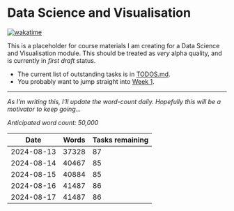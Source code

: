# Data Science and Visualisation

[![wakatime](https://wakatime.com/badge/user/36bf122f-6a28-4b99-a221-4ae75be36620/project/353964d7-5f86-4ffe-8908-5c86f796865c.svg)](https://wakatime.com/badge/user/36bf122f-6a28-4b99-a221-4ae75be36620/project/353964d7-5f86-4ffe-8908-5c86f796865c)

This is a placeholder for course materials I am creating for a Data Science and
Visualisation module. This should be treated as _very_ alpha quality, and is
currently in _first draft_ status.

- The current list of outstanding tasks is in [TODOS.md](TODOS.md).
- You probably want to jump straight into [Week 1](01/1.0.md).

---

_As I'm writing this, I'll update the word-count daily. Hopefully this will be a
motivator to keep going..._

_Anticipated word count: 50,000_

| Date       | Words | Tasks remaining |
| ---------- | ----- | --------------- |
| 2024-08-13 | 37328 | 87              |
| 2024-08-14 | 40467 | 85              |
| 2024-08-15 | 40884 | 85              |
| 2024-08-16 | 41487 | 86              |
| 2024-08-17 | 41487 | 86              |
